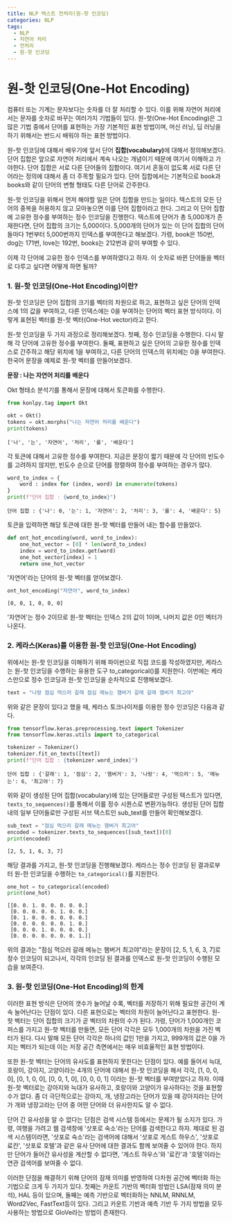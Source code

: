 ```yaml
---
title: NLP 텍스트 전처리(원-핫 인코딩)
categories: NLP
tags: 
  - NLP
  - 자연어 처리
  - 전처리
  - 원-핫 인코딩
---
```


# 원-핫 인코딩(One-Hot Encoding)

컴퓨터 또는 기계는 문자보다는 숫자를 더 잘 처리할 수 있다. 이를 위해 자연어 처리에서는 문자를 숫자로 바꾸는 여러가지 기법들이 있다. 원-핫(One-Hot Encoding)은 그 많은 기법 중에서 단어를 표현하는 가장 기본적인 표현 방법이며, 머신 러닝, 딥 러닝을 하기 위해서는 반드시 배워야 하는 표현 방법이다.

원-핫 인코딩에 대해서 배우기에 앞서 단어 <b>집합(vocabulary)</b>에 대해서 정의해보겠다. 단어 집합은 앞으로 자연어 처리에서 계속 나오는 개념이기 때문에 여기서 이해하고 가야한다. 단어 집합은 서로 다른 단어들의 집합이다. 여기서 혼동이 없도록 서로 다른 단어라는 정의에 대해서 좀 더 주목할 필요가 있다. 단어 집합에서는 기본적으로 book과 books와 같이 단어의 변형 형태도 다른 단어로 간주한다.

원-핫 인코딩을 위해서 먼저 해야할 일은 단어 집합을 만드는 일이다. 텍스트의 모든 단어의 중복을 허용하지 않고 모아놓으면 이를 단어 집합이라고 한다. 그리고 이 단어 집합에 고유한 정수를 부여하는 정수 인코딩을 진행한다. 텍스트에 단어가 총 5,000개가 존재한다면, 단어 집합의 크기는 5,000이다. 5,000개의 단어가 있는 이 단어 집합의 단어들마다 1번부터 5,000번까지 인덱스를 부여한다고 해보겠다. 가령, book은 150번, dog는 171번, love는 192번, books는 212번과 같이 부여할 수 있다.

이제 각 단어에 고유한 정수 인덱스를 부여하였다고 하자. 이 숫자로 바뀐 단어들을 벡터로 다루고 싶다면 어떻게 하면 될까?

### 1. 원-핫 인코딩(One-Hot Encoding)이란?

원-핫 인코딩은 단어 집합의 크기를 벡터의 차원으로 하고, 표현하고 싶은 단어의 인덱스에 1의 값을 부여하고, 다른 인덱스에는 0을 부여하는 단어의 벡터 표현 방식이다. 이렇게 표현된 벡터를 원-핫 벡터(One-Hot vector)라고 한다.

원-핫 인코딩을 두 가지 과정으로 정리해보겠다. 첫째, 정수 인코딩을 수행한다. 다시 말해 각 단어에 고유한 정수를 부여한다. 둘째, 표현하고 싶은 단어의 고유한 정수를 인덱스로 간주하고 해당 위치에 1을 부여하고, 다른 단어의 인덱스의 위치에는 0을 부여한다. 한국어 문장을 예제로 원-핫 벡터를 만들어보겠다.

<b>문장 : 나는 자연어 처리를 배운다</b>

Okt 형태소 분석기를 통해서 문장에 대해서 토큰화를 수행한다.


```python
from konlpy.tag import Okt

okt = Okt()
tokens = okt.morphs("나는 자연어 처리를 배운다")
print(tokens)
```

    ['나', '는', '자연어', '처리', '를', '배운다']


각 토큰에 대해서 고유한 정수를 부여한다. 지금은 문장이 짧기 때문에 각 단어의 빈도수를 고려하지 않지만, 빈도수 순으로 단어를 정렬하여 정수를 부여하는 경우가 많다.


```python
word_to_index = {
    word : index for (index, word) in enumerate(tokens)
}
print(f"단어 집합 : {word_to_index}")
```

    단어 집합 : {'나': 0, '는': 1, '자연어': 2, '처리': 3, '를': 4, '배운다': 5}


토큰을 입력하면 해당 토큰에 대한 원-핫 벡터를 만들어 내는 함수를 만들었다.


```python
def ont_hot_encoding(word, word_to_index): 
    one_hot_vector = [0] * len(word_to_index)
    index = word_to_index.get(word)
    one_hot_vector[index] = 1
    return one_hot_vector
```

'자연어'라는 단어의 원-핫 벡터를 얻어보겠다.


```python
ont_hot_encoding("자연어", word_to_index)
```




    [0, 0, 1, 0, 0, 0]



'자연어'는 정수 2이므로 원-핫 벡터는 인덱스 2의 값이 1이며, 나머지 값은 0인 벡터가 나온다.

### 2. 케라스(Keras)를 이용한 원-핫 인코딩(One-Hot Encoding)

위에서는 원-핫 인코딩을 이해하기 위해 파이썬으로 직접 코드를 작성하였지만, 케라스는 원-핫 인코딩을 수행하는 유용한 도구 to_categorical()를 지원한다. 이번에는 케라스만으로 정수 인코딩과 원-핫 인코딩을 순차적으로 진행해보겠다.


```python
text = "나랑 점심 먹으러 갈래 점심 메뉴는 햄버거 갈래 갈래 햄버거 최고야"
```

위와 같은 문장이 있다고 했을 때, 케라스 토크나이저를 이용한 정수 인코딩은 다음과 같다.


```python
from tensorflow.keras.preprocessing.text import Tokenizer
from tensorflow.keras.utils import to_categorical

tokenizer = Tokenizer()
tokenizer.fit_on_texts([text])
print(f"단어 집합 : {tokenizer.word_index}")
```

    단어 집합 : {'갈래': 1, '점심': 2, '햄버거': 3, '나랑': 4, '먹으러': 5, '메뉴는': 6, '최고야': 7}


위와 같이 생성된 단어 집합(vocabulary)에 있는 단어들로만 구성된 텍스트가 있다면, `texts_to_sequences()`를 통해서 이를 정수 시퀀스로 변환가능하다. 생성된 단어 집합 내의 일부 단어들로만 구성된 서브 텍스트인 sub_text를 만들어 확인해보겠다.


```python
sub_text = "점심 먹으러 갈래 메뉴는 햄버거 최고야"
encoded = tokenizer.texts_to_sequences([sub_text])[0]
print(encoded)
```

    [2, 5, 1, 6, 3, 7]


해당 결과를 가지고, 원-핫 인코딩을 진행해보겠다. 케라스는 정수 인코딩 된 결과로부터 원-한 인코딩을 수행하는 `to_categorical()`를 지원한다.


```python
one_hot = to_categorical(encoded)
print(one_hot)
```

    [[0. 0. 1. 0. 0. 0. 0. 0.]
     [0. 0. 0. 0. 0. 1. 0. 0.]
     [0. 1. 0. 0. 0. 0. 0. 0.]
     [0. 0. 0. 0. 0. 0. 1. 0.]
     [0. 0. 0. 1. 0. 0. 0. 0.]
     [0. 0. 0. 0. 0. 0. 0. 1.]]


위의 결과는 "점심 먹으러 갈래 메뉴는 햄버거 최고야"라는 문장이 [2, 5, 1, 6, 3, 7]로 정수 인코딩이 되고나서, 각각의 인코딩 된 결과를 인덱스로 원-핫 인코딩이 수행된 모습을 보여준다.

### 3. 원-핫 인코딩(One-Hot Encoding)의 한계

이러한 표현 방식은 단어의 갯수가 늘어날 수록, 벡터를 저장하기 위해 필요한 공간이 계속 늘어난다는 단점이 있다. 다른 표현으로는 벡터의 차원이 늘어난다고 표현한다. 원-핫 벡터는 단어 집합의 크기가 곧 벡터의 차원의 수가 된다. 가령, 단어가 1,000개인 코퍼스를 가지고 원-핫 벡터를 만들면, 모든 단어 각각은 모두 1,000개의 차원을 가진 벡터가 된다. 다시 말해 모든 단어 각각은 하나의 값인 1만을 가지고, 999개의 값은 0을 가지는 벡터가 되는데 이는 저장 공간 측면에서는 매우 비효율적인 표현 방법이다.

또한 원-핫 벡터는 단어의 유사도를 표현하지 못한다는 단점이 있다. 예를 들어서 늑대, 호랑이, 강아지, 고양이라는 4개의 단어에 대해서 원-핫 인코딩을 해서 각각, [1, 0, 0, 0], [0, 1, 0, 0], [0, 0, 1, 0], [0, 0, 0, 1] 이라는 원-핫 벡터를 부여받았다고 하자. 이때 원-핫 벡터로는 강아지와 늑대가 유사하고, 호랑이와 고양이가 유사하다는 것을 표현할 수가 없다. 좀 더 극단적으로는 강아지, 개, 냉장고라는 단어가 있을 때 강아지라는 단어가 개와 냉장고라는 단어 중 어떤 단어와 더 유사한지도 알 수 없다.

단어 간 유사성을 알 수 없다는 단점은 검색 시스템 등에서는 문제가 될 소지가 있다. 가령, 여행을 가려고 웹 검색창에 '삿포로 숙소'라는 단어를 검색한다고 하자. 제대로 된 검색 시스템이라면, '삿포로 숙소'라는 검색어에 대해서 '삿포로 게스트 하우스', '삿포로 료칸', '삿포로 호텔'과 같은 유사 단어에 대한 결과도 함께 보여줄 수 있어야 한다. 하지만 단어가 들어간 유사성을 계산할 수 없다면, '게스트 하우스'와 '료칸'과 '호텔'이라는 연관 검색어를 보여줄 수 없다.

이러한 단점을 해결하기 위해 단어의 잠재 의미를 반영하여 다차원 공간에 벡터화 하는 기법으로 크게 두 가지가 있다. 첫째는 카운트 기반의 벡터화 방법인 LSA(잠재 의미 분석), HAL 등이 있으며, 둘째는 예측 기반으로 벡터화하는 NNLM, RNNLM, Word2Vec, FastText등이 있다. 그리고 카운트 기반과 예측 기반 두 가지 방법을 모두 사용하는 방법으로 GloVe라는 방법이 존재한다.

